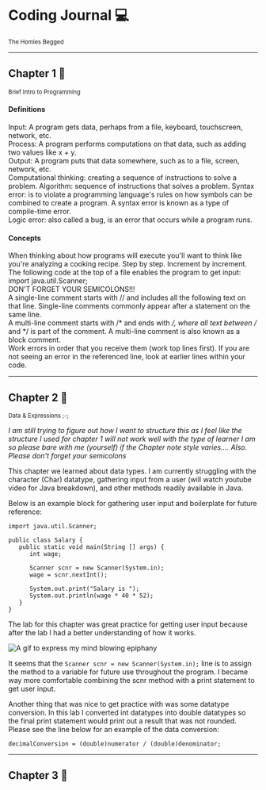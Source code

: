 # Coding Journal :computer:  
<sub> The Homies Begged </sub>

---------------------------------------------------------------------------------------------------------------------------------------------------------

## Chapter 1   :blue_book:
<sub>Brief Intro to Programming </sub>

#### Definitions
Input: A program gets data, perhaps from a file, keyboard, touchscreen, network, etc.  
Process: A program performs computations on that data, such as adding two values like x + y.  
Output: A program puts that data somewhere, such as to a file, screen, network, etc.  
Computational thinking: creating a sequence of instructions to solve a problem. 
Algorithm: sequence of instructions that solves a problem. 
Syntax error: is to violate a programming language's rules on how symbols can be combined to create a program. A syntax error is known as a type of compile-time error.  
Logic error: also called a bug, is an error that occurs while a program runs. 


#### Concepts
When thinking about how programs will execute you'll want to think like you're analyzing a cooking recipe. Step by step. Increment by increment.   
The following code at the top of a file enables the program to get input: import java.util.Scanner;  
DON'T FORGET YOUR SEMICOLONS!!!   
A single-line comment starts with // and includes all the following text on that line. Single-line comments commonly appear after a statement on the same line.  
A multi-line comment starts with /* and ends with */, where all text between /* and */ is part of the comment. A multi-line comment is also known as a block comment.  
Work errors in order that you receive them (work top lines first). If you are not seeing an error in the referenced line, look at earlier lines within your code.  

---------------------------------------------------------------------------------------------------------------------------------------------------------

## Chapter 2   :triangular_ruler:
<sub>Data & Expressions ;-; </sub>

*I am still trying to figure out how I want to structure this as I feel like the structure I used for chapter 1 will not work well with the type of learner I am so please bare with me (yourself) if the Chapter note style varies.... Also. Please don't forget your semicolons*

This chapter we learned about data types. I am currently struggling with the character (Char) datatype, gathering input from a user (will watch youtube video for Java breakdown), and other methods readily available in Java. 

Below is an example block for gathering user input and boilerplate for future reference: 


```
import java.util.Scanner;

public class Salary {
   public static void main(String [] args) {
      int wage;

      Scanner scnr = new Scanner(System.in);
      wage = scnr.nextInt();

      System.out.print("Salary is ");
      System.out.println(wage * 40 * 52);
   }
}
```
The lab for this chapter was great practice for getting user input because after the lab I had a better understanding of how it works. 

![A gif to express my mind blowing epiphany](https://github.com/MBravoBoiseState/codingJournal/blob/main/mindBlown.gif)

It seems that the ```Scanner scnr = new Scanner(System.in);``` line is to assign the method to a variable for future use throughout the program.
I became way more comfortable combining the scnr method with a print statement to get user input. 

Another thing that was nice to get practice with was some datatype conversion. In this lab I converted int datatypes into double datatypes so the final print statement would print out a result that was not rounded. Please see the line below for an example of the data conversion: 

```decimalConversion = (double)numerator / (double)denominator;```

---------------------------------------------------------------------------------------------------------------------------------------------------------

## Chapter 3   :robot:

